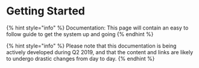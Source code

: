 # Getting Started

{% hint style="info" %}
Documentation: This page will contain an easy to follow guide to get the system up and going
{% endhint %}

{% hint style="info" %}
Please note that this documentation is being actively developed during Q2 2019, and that the content and links are likely to undergo drastic changes from day to day. 
{% endhint %}

